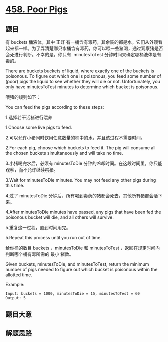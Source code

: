 # [458. Poor Pigs](https://leetcode.com/problems/poor-pigs)

## 题目

有 buckets 桶液体，其中 正好 有一桶含有毒药，其余装的都是水。它们从外观看起来都一样。为了弄清楚哪只水桶含有毒药，你可以喂一些猪喝，通过观察猪是否会死进行判断。不幸的是，你只有  minutesToTest 分钟时间来确定哪桶液体是有毒的。

There are buckets buckets of liquid, where exactly one of the buckets is poisonous. To figure out which one is poisonous, you feed some number of (poor) pigs the liquid to see whether they will die or not. Unfortunately, you only have minutesToTest minutes to determine which bucket is poisonous.

喂猪的规则如下：

You can feed the pigs according to these steps:

1.选择若干活猪进行喂养

1.Choose some live pigs to feed.

2.可以允许小猪同时饮用任意数量的桶中的水，并且该过程不需要时间。

2.For each pig, choose which buckets to feed it. The pig will consume all the chosen buckets simultaneously and will take no time.

3.小猪喝完水后，必须有 minutesToDie 分钟的冷却时间。在这段时间里，你只能观察，而不允许继续喂猪。

3.Wait for minutesToDie minutes. You may not feed any other pigs during this time.

4.过了 minutesToDie 分钟后，所有喝到毒药的猪都会死去，其他所有猪都会活下来。

4.After minutesToDie minutes have passed, any pigs that have been fed the poisonous bucket will die, and all others will survive.

5.重复这一过程，直到时间用完。

5.Repeat this process until you run out of time.

给你桶的数目 buckets ，minutesToDie 和 minutesToTest ，返回在规定时间内判断哪个桶有毒所需的 最小 猪数。

Given buckets, minutesToDie, and minutesToTest, return the minimum number of pigs needed to figure out which bucket is poisonous within the allotted time.

Example:

```
Input: buckets = 1000, minutesToDie = 15, minutesToTest = 60
Output: 5
```

## 题目大意

## 解题思路
